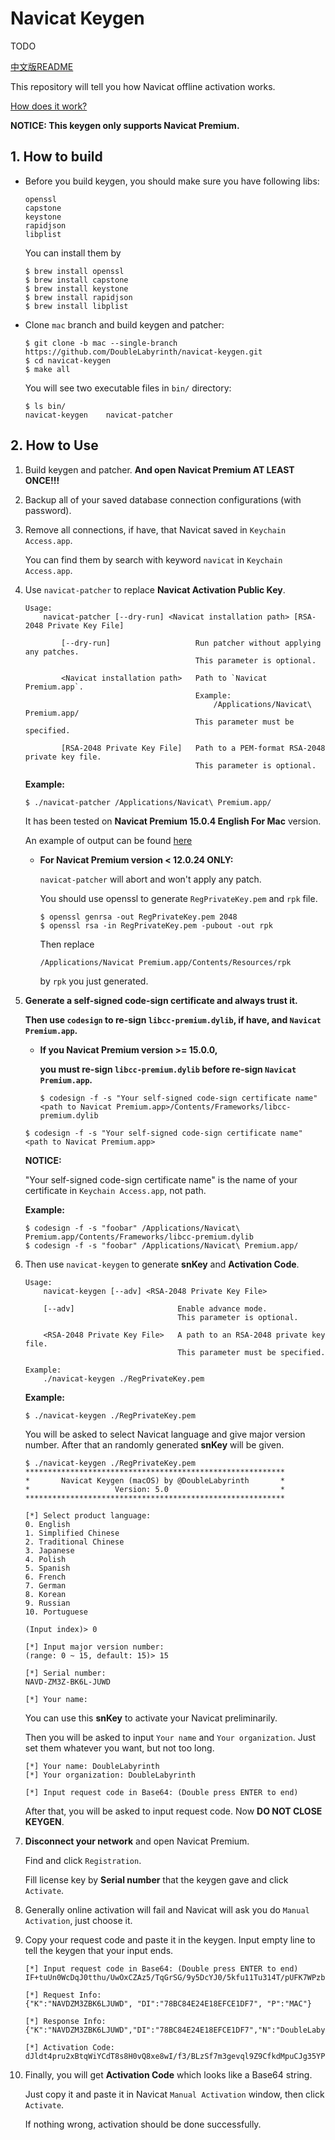 # Navicat Keygen

TODO



[中文版README](README.zh-CN.md)

This repository will tell you how Navicat offline activation works.

[How does it work?](HOW_DOES_IT_WORK.md)

__NOTICE: This keygen only supports Navicat Premium.__

## 1. How to build

* Before you build keygen, you should make sure you have following libs:
 
  ```
  openssl
  capstone
  keystone
  rapidjson
  libplist
  ```

  You can install them by 
  
  ```shell
  $ brew install openssl
  $ brew install capstone
  $ brew install keystone
  $ brew install rapidjson
  $ brew install libplist
  ```

* Clone `mac` branch and build keygen and patcher:

  ```shell
  $ git clone -b mac --single-branch https://github.com/DoubleLabyrinth/navicat-keygen.git
  $ cd navicat-keygen
  $ make all
  ```

  You will see two executable files in `bin/` directory:

  ```shell
  $ ls bin/
  navicat-keygen    navicat-patcher
  ```

## 2. How to Use

1. Build keygen and patcher. __And open Navicat Premium AT LEAST ONCE!!!__

2. Backup all of your saved database connection configurations (with password). 

3. Remove all connections, if have, that Navicat saved in `Keychain Access.app`. 

   You can find them by search with keyword `navicat` in `Keychain Access.app`.

4. Use `navicat-patcher` to replace __Navicat Activation Public Key__.
   
   ```
   Usage:
       navicat-patcher [--dry-run] <Navicat installation path> [RSA-2048 Private Key File]

           [--dry-run]                   Run patcher without applying any patches.
                                         This parameter is optional.

           <Navicat installation path>   Path to `Navicat Premium.app`.
                                         Example:
                                             /Applications/Navicat\ Premium.app/
                                         This parameter must be specified.

           [RSA-2048 Private Key File]   Path to a PEM-format RSA-2048 private key file.
                                         This parameter is optional.
   ```

   __Example:__ 

   ```console
   $ ./navicat-patcher /Applications/Navicat\ Premium.app/
   ```

   It has been tested on __Navicat Premium 15.0.4 English For Mac__ version. 
   
   An example of output can be found [here](example/navicat-patcher.txt)

   * __For Navicat Premium version < 12.0.24 ONLY:__

     `navicat-patcher` will abort and won't apply any patch. 
   
     You should use openssl to generate `RegPrivateKey.pem` and `rpk` file.
   
     ```console
     $ openssl genrsa -out RegPrivateKey.pem 2048
     $ openssl rsa -in RegPrivateKey.pem -pubout -out rpk
     ```
   
     Then replace 

     ```
     /Applications/Navicat Premium.app/Contents/Resources/rpk
     ```

     by `rpk` you just generated.

5. __Generate a self-signed code-sign certificate and always trust it.__

   __Then use `codesign` to re-sign `libcc-premium.dylib`, if have, and `Navicat Premium.app`.__

   * __If you Navicat Premium version >= 15.0.0,__
   
     __you must re-sign `libcc-premium.dylib` before re-sign `Navicat Premium.app`.__

     ```console
     $ codesign -f -s "Your self-signed code-sign certificate name" <path to Navicat Premium.app>/Contents/Frameworks/libcc-premium.dylib
     ```

   ```console
   $ codesign -f -s "Your self-signed code-sign certificate name" <path to Navicat Premium.app>
   ```

   __NOTICE:__ 
   
   "Your self-signed code-sign certificate name" is the name of your certificate in `Keychain Access.app`, not path.

   __Example:__

   ```console
   $ codesign -f -s "foobar" /Applications/Navicat\ Premium.app/Contents/Frameworks/libcc-premium.dylib
   $ codesign -f -s "foobar" /Applications/Navicat\ Premium.app/
   ```

6. Then use `navicat-keygen` to generate __snKey__ and __Activation Code__.

   ```
   Usage:
       navicat-keygen [--adv] <RSA-2048 Private Key File>

       [--adv]                       Enable advance mode.
                                     This parameter is optional.

       <RSA-2048 Private Key File>   A path to an RSA-2048 private key file.
                                     This parameter must be specified.

   Example:
       ./navicat-keygen ./RegPrivateKey.pem
   ```

   __Example:__

   ```console
   $ ./navicat-keygen ./RegPrivateKey.pem
   ```

   You will be asked to select Navicat language and give major version number. After that an randomly generated __snKey__ will be given.

   ```console
   $ ./navicat-keygen ./RegPrivateKey.pem
   **********************************************************
   *       Navicat Keygen (macOS) by @DoubleLabyrinth       *
   *                   Version: 5.0                         *
   **********************************************************

   [*] Select product language:
   0. English
   1. Simplified Chinese
   2. Traditional Chinese
   3. Japanese
   4. Polish
   5. Spanish
   6. French
   7. German
   8. Korean
   9. Russian
   10. Portuguese

   (Input index)> 0

   [*] Input major version number:
   (range: 0 ~ 15, default: 15)> 15

   [*] Serial number:
   NAVD-ZM3Z-BK6L-JUWD

   [*] Your name:
   ```

   You can use this __snKey__ to activate your Navicat preliminarily.
     
   Then you will be asked to input `Your name` and `Your organization`. Just set them whatever you want, but not too long.

   ```console
   [*] Your name: DoubleLabyrinth
   [*] Your organization: DoubleLabyrinth

   [*] Input request code in Base64: (Double press ENTER to end)
   ```
     
   After that, you will be asked to input request code. Now __DO NOT CLOSE KEYGEN__.

7. __Disconnect your network__ and open Navicat Premium. 

   Find and click `Registration`. 
   
   Fill license key by __Serial number__ that the keygen gave and click `Activate`.

8. Generally online activation will fail and Navicat will ask you do `Manual Activation`, just choose it.

9. Copy your request code and paste it in the keygen. Input empty line to tell the keygen that your input ends.

   ```console
   [*] Input request code in Base64: (Double press ENTER to end)
   IF+tuUn0WcDqJ0tthu/UwOxCZAz5/TqGrSG/9y5DcYJ0/5kfu11Tu314T/pUFK7WPzbnK2MFQ9kb9VytT4T10fXHKoHVYRBtOTYDQqCN2lwnmTty1i1SwUVO+CAqXasqqnss/r4ytbQUpsr2EmBqMQeXERhH72winnhfHkXoWgIHhYXgcvRBagKI1a48c8vJTjTB1eYHmO+DQI6orJoQ65ClqVSkdgKwyhAtSv0yMeKQX45UEX5hQCu9rrgqRN13f7mKWXhGZXkYrk4VZaHdfsr0o50zmU/ZhKLdFqRjrLzt4JY41+AIjAxtHd5g/LAUwBfUdfy9KdHjaeXCxdueXQ==

   [*] Request Info:
   {"K":"NAVDZM3ZBK6LJUWD", "DI":"78BC84E24E18EFCE1DF7", "P":"MAC"}

   [*] Response Info:
   {"K":"NAVDZM3ZBK6LJUWD","DI":"78BC84E24E18EFCE1DF7","N":"DoubleLabyrinth","O":"DoubleLabyrinth","T":1576005483}

   [*] Activation Code:
   dJldt4pru2xBtqWiYCdT8s8H0vQ8xe8wI/f3/BLzSf7m3gevql9Z9CfkdMpuCJg35YPYTDHBwYYLnU6heO0bmvnVAF1U6ZKtWXpAAi+w6tGjeV64uachGI+/xb5Q5bQzD0V44PGYmL6cYULYjNtndMAgzhWGFzgsjGtaJOSczWC2OI1R1gAGh+l+pFdx37+VMXtfUtwv7V+qypj5CrzIULsUdh9U5JHXkdVSK6y+8bEeplYLwvQR6Cnavra0WUAP0hSg7khjy+mPiCuXSMwH1EphFqXscp1WUGjkms7pSK/aPtCoxWcJeK3SrgAVberBn2+rqaI1PBBh5DTctDy2SQ==
   ```

10. Finally, you will get __Activation Code__ which looks like a Base64 string. 

    Just copy it and paste it in Navicat `Manual Activation` window, then click `Activate`. 
    
    If nothing wrong, activation should be done successfully.

